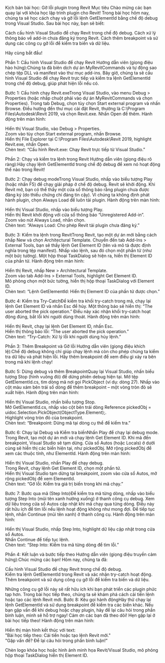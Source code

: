 Kịch bản bài học: Gỡ lỗi plugin trong Revit
Mục tiêu
Chào mừng các bạn quay lại với khóa học lập trình plugin cho Revit! Trong bài học hôm nay, chúng ta sẽ học cách chạy và gỡ lỗi lệnh GetElementId bằng chế độ debug trong Visual Studio. Sau bài học này, bạn sẽ biết:

Cách cấu hình Visual Studio để chạy Revit trong chế độ debug.
Cách xử lý thông báo về add-in chưa đăng ký trong Revit.
Cách thêm breakpoint và sử dụng các công cụ gỡ lỗi để kiểm tra biến và dữ liệu.

Hãy cùng bắt đầu!

Phần 1: Cấu hình Visual Studio để chạy Revit
Hướng dẫn viên (giọng điệu hào hứng):Chúng ta đã biên dịch dự án MyRevitCommands và tự động sao chép tệp DLL và manifest vào thư mục add-ins. Bây giờ, chúng ta sẽ cấu hình Visual Studio để chạy Revit trực tiếp và kiểm tra lệnh GetElementId trong chế độ debug, giúp phát hiện lỗi nếu có.

Bước 1: Cấu hình chạy Revit.exeTrong Visual Studio, vào menu Debug > Properties (hoặc nhấp chuột phải vào dự án MyRevitCommands và chọn Properties). Trong tab Debug, chọn tùy chọn Start external program và nhấn Browse. Điều hướng đến thư mục cài đặt Revit, thường là C:\Program Files\Autodesk\Revit 2019, và chọn Revit.exe. Nhấn Open để thêm.
Hành động trên màn hình:  

Hiển thị Visual Studio, vào Debug > Properties.  
Zoom vào tùy chọn Start external program, nhấn Browse.  
Hiển thị File Explorer tại C:\Program Files\Autodesk\Revit 2019, highlight Revit.exe, nhấn Open.  
Chèn text: “Cấu hình Revit.exe: Chạy Revit trực tiếp từ Visual Studio.”




Phần 2: Chạy và kiểm tra lệnh trong Revit
Hướng dẫn viên (giọng điệu rõ ràng):Hãy chạy lệnh GetElementId trong chế độ debug để xem nó hoạt động thế nào trong Revit!

Bước 2: Chạy debug modeTrong Visual Studio, nhấp vào biểu tượng Play (hoặc nhấn F5) để chạy giải pháp ở chế độ debug. Revit sẽ khởi động. Khi Revit mở, bạn có thể thấy một cửa sổ thông báo rằng plugin chưa được đăng ký (do thiếu chứng chỉ đáng tin cậy). Vì chúng ta không định phát hành plugin, chọn Always Load để luôn tải plugin.
Hành động trên màn hình:  

Hiển thị Visual Studio, nhấp vào biểu tượng Play.  
Hiển thị Revit khởi động với cửa sổ thông báo “Unregistered Add-in”.  
Zoom vào nút Always Load, nhấn chọn.  
Chèn text: “Always Load: Cho phép Revit tải plugin chưa đăng ký.”


Bước 3: Kiểm tra lệnh trong RevitTrong Revit, tạo một dự án mới bằng cách nhấp New và chọn Architectural Template. Chuyển đến tab Add-Ins > External Tools, bạn sẽ thấy lệnh Get Element ID (tên và mô tả được định nghĩa trong tệp manifest). Nhấp vào lệnh, sau đó chọn một phần tử (như một bức tường). Một hộp thoại TaskDialog sẽ hiện ra, hiển thị Element ID của phần tử.
Hành động trên màn hình:  

Hiển thị Revit, nhấp New > Architectural Template.  
Zoom vào tab Add-Ins > External Tools, highlight Get Element ID.  
Mô phỏng chọn một bức tường, hiển thị hộp thoại TaskDialog với Element ID.  
Chèn text: “Lệnh GetElementId: Hiển thị Element ID của phần tử được chọn.”


Bước 4: Kiểm tra Try-CatchĐể kiểm tra khối try-catch trong mã, chạy lại lệnh Get Element ID và nhấn Esc để hủy. Một thông báo sẽ hiển thị: “The user aborted the pick operation.” Điều này xác nhận khối try-catch hoạt động đúng, bắt lỗi khi người dùng thoát.
Hành động trên màn hình:  

Hiển thị Revit, chạy lại lệnh Get Element ID, nhấn Esc.  
Hiển thị thông báo lỗi: “The user aborted the pick operation.”  
Chèn text: “Try-Catch: Xử lý lỗi khi người dùng hủy lệnh.”




Phần 3: Thêm Breakpoint và Gỡ lỗi
Hướng dẫn viên (giọng điệu khích lệ):Chế độ debug không chỉ giúp chạy lệnh mà còn cho phép chúng ta kiểm tra dữ liệu và phát hiện lỗi. Hãy thêm breakpoint để xem điều gì xảy ra bên trong mã khi lệnh chạy!

Bước 5: Dừng debug và thêm BreakpointQuay lại Visual Studio, nhấn biểu tượng Stop (hình vuông đỏ) để dừng phiên debug hiện tại. Mở tệp GetElementId.cs, tìm dòng mã nơi gọi PickObject (ví dụ: dòng 27). Nhấp vào cột màu xám bên trái số dòng để thêm breakpoint – một vòng tròn đỏ sẽ xuất hiện.
Hành động trên màn hình:  

Hiển thị Visual Studio, nhấn biểu tượng Stop.  
Mở GetElementId.cs, nhấp vào cột bên trái dòng Reference pickedObj = uidoc.Selection.PickObject(ObjectType.Element);.  
Highlight vòng tròn đỏ của breakpoint.  
Chèn text: “Breakpoint: Dừng mã tại dòng cụ thể để kiểm tra.”


Bước 6: Chạy lại Debug và Kiểm tra biếnNhấn Play để chạy lại debug mode. Trong Revit, tạo một dự án mới và chạy lệnh Get Element ID. Khi mã đến breakpoint, Visual Studio sẽ tạm dừng. Cửa sổ Autos (hoặc Locals) ở dưới cùng sẽ hiển thị các biến hiện tại, như pickedObj. Mở rộng pickedObj để xem các thuộc tính, như ElementId.
Hành động trên màn hình:  

Hiển thị Visual Studio, nhấn Play để chạy debug.  
Trong Revit, chạy lệnh Get Element ID, chọn một phần tử.  
Hiển thị Visual Studio tạm dừng tại breakpoint, zoom vào cửa sổ Autos, mở rộng pickedObj để xem ElementId.  
Chèn text: “Gỡ lỗi: Kiểm tra giá trị biến trong khi mã chạy.”


Bước 7: Bước qua mã (Step Into)Để kiểm tra mã từng dòng, nhấp vào biểu tượng Step Into (mũi tên xanh hướng xuống) ở thanh công cụ debug. Xem dữ liệu trong cửa sổ Autos cập nhật khi mã chạy qua từng dòng. Điều này rất hữu ích để tìm lỗi nếu lệnh hoạt động không như mong đợi. Để tiếp tục lệnh, nhấn Continue (mũi tên xanh) ở thanh công cụ.
Hành động trên màn hình:  

Hiển thị Visual Studio, nhấp Step Into, highlight dữ liệu cập nhật trong cửa sổ Autos.  
Nhấn Continue để tiếp tục lệnh.  
Chèn text: “Step Into: Kiểm tra mã từng dòng để tìm lỗi.”




Phần 4: Kết luận và bước tiếp theo
Hướng dẫn viên (giọng điệu truyền cảm hứng):Chúc mừng các bạn! Hôm nay, chúng ta đã:

Cấu hình Visual Studio để chạy Revit trong chế độ debug.  
Kiểm tra lệnh GetElementId trong Revit và xác nhận try-catch hoạt động.  
Thêm breakpoint và sử dụng công cụ gỡ lỗi để kiểm tra biến và dữ liệu.

Những công cụ gỡ lỗi này sẽ rất hữu ích khi bạn phát triển các plugin phức tạp hơn. Trong bài học tiếp theo, chúng ta sẽ khám phá cách cải tiến lệnh hoặc tạo các lệnh Revit mới.
Bước 8: Kêu gọi hành độngHãy thử chạy lại lệnh GetElementId và sử dụng breakpoint để kiểm tra các biến khác. Nếu bạn gặp vấn đề khi debug hoặc chạy plugin, hãy để lại câu hỏi trong phần bình luận, mình sẽ hỗ trợ ngay!
Cảm ơn các bạn đã theo dõi! Hẹn gặp lại ở bài học tiếp theo!
Hành động trên màn hình:  

Hiển thị màn hình kết thúc với text:  
"Bài học tiếp theo: Cải tiến hoặc tạo lệnh Revit mới."  
"Gặp vấn đề? Để lại câu hỏi trong phần bình luận!"


Chèn logo khóa học hoặc hình ảnh minh họa Revit/Visual Studio, mô phỏng hộp thoại TaskDialog hiển thị Element ID.

